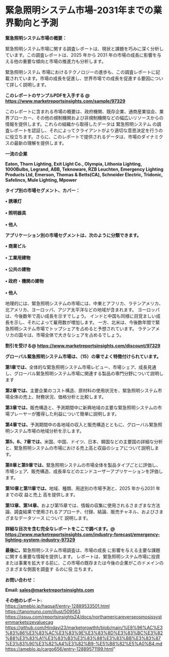 # 緊急照明システム市場-2031年までの業界動向と予測

<strong><b>緊急照明システム市場の概要：</b></strong>

緊急照明システム市場に関する調査レポートは、現状と課題を巧みに深く分析しています。この調査レポートは、2025 年から 2031 年の市場の成長に影響を与える他の重要な傾向と市場の推進力も分析します。

緊急照明システム 市場におけるテクノロジーの進歩も、この調査レポートに記載されています。市場の成長を促進し、世界市場での成長を促進する要因について詳しく説明します。

<strong>このレポートのサンプルPDFを入手する @ <a href=https://www.marketreportsinsights.com/sample/97329>https://www.marketreportsinsights.com/sample/97329</a></strong>

このレポートに含まれる市場の概要は、政府機関、既存企業、通商産業協会、業界ブローカー、その他の規制機関および非規制機関などの幅広いリソースからの情報を提供します。これらの組織から取得したデータは 緊急照明システム の調査レポートを認証し、それによってクライアントがより適切な意思決定を行うのに役立ちます。さらに、このレポートで提供されるデータは、市場のダイナミクスの最新の理解を提供します。

<strong>一流の企業</strong>

<strong><b>Eaton, Thorn Lighting, Exit Light Co., Olympia, Lithonia Lighting, 1000Bulbs, Legrand, ABB, Teknoware, RZB Leuchten, Emergency Lighting Products Ltd, Emerson, Thomas & Betts(CA), Schneider Electric, Tridonic, Safelincs, Mule Lighting, Mpower</b></strong>

<strong><b>タイプ別の市場セグメント、カバー：</b></strong>

<strong>• 誘導灯<br><br>• 照明器具<br><br>• 他人</strong>

<strong><b>アプリケーション別の市場セグメントは、次のように分類できます。</b></strong>

<strong>• 商業ビル<br><br>• 工業用建物<br><br>• 公共の建物<br><br>• 政府・機関の建物<br><br>• 他人</strong>

 地理的には、緊急照明システムの市場には、中東とアフリカ、ラテンアメリカ、北アメリカ、ヨーロッパ、アジア太平洋などの地域が含まれます。 ヨーロッパは、今後数年で高い成長を示すでしょう。 インドと中国も同様に目覚ましい成長を示し、それによって雇用数が増加します。 一方、北米は、今後数年間で緊急照明システム市場でトップシェアを占めると予想されています。 ラテンアメリカの国々は、市場全体で大きなシェアを占めるでしょう。

<strong>割引を受ける@ <a href=https://www.marketreportsinsights.com/discount/97329>https://www.marketreportsinsights.com/discount/97329</a></strong>

<strong><b>グローバル緊急照明システム市場は、（15）の章でよく特徴付けられています。</b></strong>

<strong><b>第</b></strong><strong><b>1章では、</b></strong>全体的な緊急照明システム市場レビュー、市場シェア、成長見通し、グローバル緊急照明システム市場に関連する製品の専門分野について説明します

<strong><b>第2章では、</b></strong>主要企業のコスト構造、原材料の使用状況を、緊急照明システム市場全体の売上、財務状況、価格分析と比較します。

<strong><b>第3章では、</b></strong>販売構造と、予測期間中に新興地域の主要な緊急照明システムの市場プレーヤーが獲得した利益について簡単に説明します。

<strong><b>第4章では、</b></strong>予測期間中の各地域の収入と販売構造とともに、グローバル緊急照明システム市場の地域分析を示します。

<strong><b>第5、6、7章では、</b></strong>米国、中国、ドイツ、日本、韓国などの主要国の詳細な分析と、緊急照明システムの市場における売上高と収益のシェアについて説明します。

<strong><b>第8章と第9章では、</b></strong>緊急照明システムの市場全体を製品タイプごとに評価し、市場シェア、販売構造、成長率などのエンドユーザーアプリケーションを評価します。

<strong><b>第10章と第11章では、</b></strong>地域、種類、用途別の市場予測と、2025 年から2031 年までの収 益と売上 高を提供します。

<strong><b>第13章、第14章、</b></strong>および第15章では、情報の収集に使用されるさまざまな方法論、調査結果で使用されるアプローチ、付録、結論、販売チャネル、およびさまざまなデータソース について 説明します。

<strong>詳細な目次を含む完全なレポートをここで調べます。@ <a href=https://www.marketreportsinsights.com/industry-forecast/emergency-lighting-system-industry-97329>https://www.marketreportsinsights.com/industry-forecast/emergency-lighting-system-industry-97329</a></strong>

<strong><b>最後に、</b></strong>緊急照明システム市場調査は、市場の成長 に影響を</a>与える主要な課題に関する重要な情報を提供します。 レポートは、緊急照明システム市場に投資または事業を拡大する前に、この市場の既存または今後の企業がこのドメインのさまざまな側面を調査す るのに役 立ちます。

<strong><b>お問い合わせ：</b></strong>

<strong>Email: </strong><a href=mailto:sales@marketreportsinsights.com><strong>sales@marketreportsinsights.com</strong></a>

<strong>その他のレポート:</strong>
<br>
<a href=https://ameblo.jp/haqsaif/entry-12889533501.html>https://ameblo.jp/haqsaif/entry-12889533501.html</a>
<br>
<a href=https://tanomuno.com/illust/509563>https://tanomuno.com/illust/509563</a>
<br>
<a href=https://issuu.com/reportsinsights24/docs/northamericareverseosmosissystemmarketsizevaluecag>https://issuu.com/reportsinsights24/docs/northamericareverseosmosissystemmarketsizevaluecag</a>
<br>
<a href=https://github.com/Hindavi23/marketgrowthh/blob/main/%E8%96%AC%E3%83%86%E3%83%AC%E3%83%9E%E3%83%8D%E3%83%BC%E3%82%B8%E3%83%A1%E3%83%B3%E3%83%88%E3%83%BB%E3%83%87%E3%83%90%E3%82%A4%E3%82%B9-%E5%B8%82%E5%A0%B4.md>https://github.com/Hindavi23/marketgrowthh/blob/main/%E8%96%AC%E3%83%86%E3%83%AC%E3%83%9E%E3%83%8D%E3%83%BC%E3%82%B8%E3%83%A1%E3%83%B3%E3%83%88%E3%83%BB%E3%83%87%E3%83%90%E3%82%A4%E3%82%B9-%E5%B8%82%E5%A0%B4.md</a>
<br>
<a href=https://ameblo.jp/cargo656/entry-12889571199.html>https://ameblo.jp/cargo656/entry-12889571199.html</a>"

